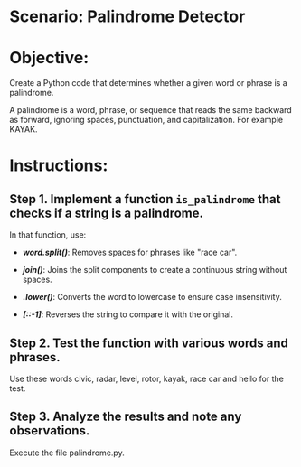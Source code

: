 # Scenario: Palindrome Detector 

# Objective: 
Create a Python code that determines whether a given word or phrase is a palindrome.

A palindrome is a word, phrase, or sequence that reads the same backward as forward, ignoring spaces, punctuation, and capitalization. For example KAYAK.

# Instructions:

## Step 1. Implement a function `is_palindrome` that checks if a string is a palindrome.

In that function, use:

- ***word.split()***: Removes spaces for phrases like "race car".

- ***join()***: Joins the split components to create a continuous string without spaces.

- ***.lower()***: Converts the word to lowercase to ensure case insensitivity.

- ***[::-1]***: Reverses the string to compare it with the original.

## Step 2. Test the function with various words and phrases.

Use these words  civic, radar, level, rotor, kayak, race car and hello for the test.

## Step 3. Analyze the results and note any observations.

Execute the file palindrome.py.
